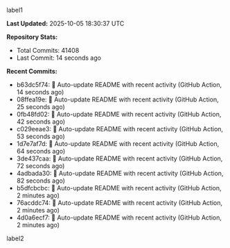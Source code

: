 
label1 
<!-- ACTIVITY_START -->
**Last Updated:** 2025-10-05 18:30:37 UTC

**Repository Stats:**
- Total Commits: 41408
- Last Commit: 14 seconds ago

**Recent Commits:**
- b63dc5f74: 🤖 Auto-update README with recent activity (GitHub Action, 14 seconds ago)
- 08ffea19e: 🤖 Auto-update README with recent activity (GitHub Action, 25 seconds ago)
- 0fb48fd02: 🤖 Auto-update README with recent activity (GitHub Action, 42 seconds ago)
- c029eeae3: 🤖 Auto-update README with recent activity (GitHub Action, 53 seconds ago)
- 1d7e7af7d: 🤖 Auto-update README with recent activity (GitHub Action, 64 seconds ago)
- 3de437caa: 🤖 Auto-update README with recent activity (GitHub Action, 72 seconds ago)
- 4adbada30: 🤖 Auto-update README with recent activity (GitHub Action, 82 seconds ago)
- b5dfcbcbc: 🤖 Auto-update README with recent activity (GitHub Action, 2 minutes ago)
- 76acddc74: 🤖 Auto-update README with recent activity (GitHub Action, 2 minutes ago)
- 4d0a6ecf7: 🤖 Auto-update README with recent activity (GitHub Action, 2 minutes ago)
<!-- ACTIVITY_END -->

label2
